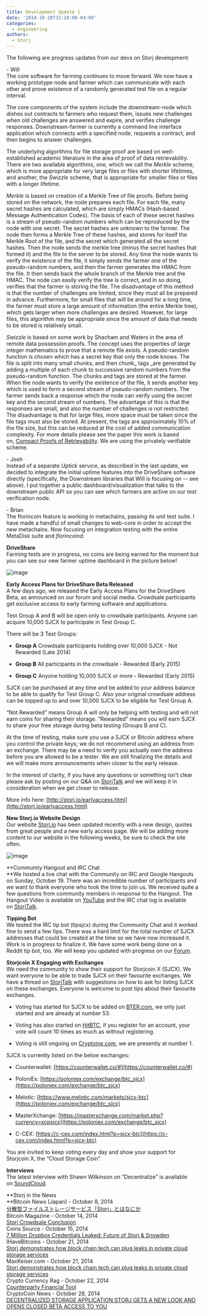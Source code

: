 ```yaml
---
title: Development Update 1
date: '2014-10-28T15:20:00-04:00'
categories:
  - engineering
authors:
  - Storj
---
```

The following are progress updates from our devs on Storj development:

<!--more-->

\- Will  
The core software for farming continues to move forward. We now have a working prototype node and farmer which can communicate with each other and prove existence of a randomly generated test file on a regular interval.

The core components of the system include the downstream-node which dishes out contracts to farmers who request them, issues new challenges when old challenges are answered and expire, and verifies challenge responses. Downstream-farmer is currently a command line interface application which connects with a specified node, requests a contract, and then begins to answer challenges.

The underlying algorithms for file storage proof are based on well-established academic literature in the area of proof of data retrievability. There are two available algorithms, one, which we call the _Merkle_ scheme, which is more appropriate for very large files or files with shorter lifetimes, and another, the _Swizzle_ scheme, that is appropriate for smaller files or files with a longer lifetime.

_Merkle_ is based on creation of a Merkle Tree of file proofs. Before being stored on the network, the node prepares each file. For each file, many secret hashes are calculated, which are simply HMACs (Hash-based Message Authentication Codes). The basis of each of these secret hashes is a stream of pseudo-random numbers which can be reproduced by the node with one secret. The secret hashes are unknown to the farmer. The node then forms a Merkle Tree of these hashes, and stores for itself the Merkle Root of the file, and the secret which generated all the secret hashes. Then the node sends the merkle tree (minus the secret hashes that formed it) and the file to the server to be stored. Any time the node wants to verify the existence of the file, it simply sends the farmer one of the pseudo-random numbers, and then the farmer generates the HMAC from the file. It then sends back the whole branch of the Merkle tree and the HMAC. The node can easily verify the tree is correct, and in so doing, verifies that the farmer is storing the file. The disadvantage of this method is that the number of challenges are limited, since they must all be prepared in advance. Furthermore, for small files that will be around for a long time, the farmer must store a large amount of information (the entire Merkle tree), which gets larger when more challenges are desired. However, for large files, this algorithm may be appropriate since the amount of data that needs to be stored is relatively small.

_Swizzle_ is based on some work by Shacham and Waters in the area of remote data possession proofs. The concept uses the properties of large integer mathematics to prove that a remote file exists. A pseudo-random function is chosen which has a secret key that only the node knows. The file is split into many small chunks, and then chunk_ tags _are generated by adding a multiple of each chunk to successive random numbers from the pseudo-random function. The chunks and tags are stored at the farmer. When the node wants to verify the existence of the file, it sends another key which is used to form a second stream of pseudo-random numbers. The farmer sends back a response which the node can verify using the secret key and the second stream of numbers. The advantage of this is that the responses are small, and also the number of challenges is not restricted. The disadvantage is that for large files, more space must be taken since the file tags must also be stored. At present, the tags are approximately 10% of the file size, but this can be reduced at the cost of added communication complexity. For more details please see the paper this work is based on, [Compact Proofs of Retrievability](https://cseweb.ucsd.edu/~hovav/dist/verstore.pdf). We are using the privately verifiable scheme.

\- Josh  
Instead of a separate Uptick service, as described in the last update, we decided to integrate the initial uptime features into the DriveShare software directly (specifically, the Downstream libraries that Will is focusing on -- see above). I put together a public dashboard/visualization that talks to the downstream public API so you can see which farmers are active on our test verification node.

\- Brian  
The florincoin feature is working in metachains, passing its unit test suite. I have made a handful of small changes to web-core in order to accept the new metachains. Now focusing on integration testing with the entire MetaDisk suite and _florincoind_.

**DriveShare**  
Farming tests are in progress, no coins are being earned for the moment but you can see our new farmer uptime dashboard in the picture below!

![image](/img/dcs.png)

**Early Access Plans for DriveShare Beta Released**  
A few days ago, we released the Early Access Plans for the DriveShare Beta, as announced on our forum and social media. Crowdsale participants get exclusive access to early farming software and applications.

Test Group A and B will be open only to crowdsale participants. Anyone can acquire 10,000 SJCX to participate in Test Group C.

There will be 3 Test Groups:

*   **Group A** Crowdsale participants holding over 10,000 SJCX - Not Rewarded (Late 2014)
    
*   **Group B** All participants in the crowdsale - Rewarded (Early 2015)
    
*   **Group C** Anyone holding 10,000 SJCX or more - Rewarded (Early 2015)
    

SJCX can be purchased at any time and be added to your address balance to be able to qualify for Test Group C. Also your original crowdsale address can be topped up to and over 10,000 SJCX to be eligible for Test Group A.

“Not Rewarded” means Group A will only be helping with testing and will not earn coins for sharing their storage. “Rewarded” means you will earn SJCX to share your free storage during beta testing (Groups B and C).

At the time of testing, make sure you use a SJCX or Bitcoin address where you control the private keys; we do not recommend using an address from an exchange. There may be a need to verify you actually own the address before you are allowed to be a tester. We are still finalizing the details and we will make more announcements when closer to the early release.

In the interest of clarity, if you have any questions or something isn't clear please ask by posting on our Q&A on [StorjTalk](https://storjtalk.org/index.php?topic=1907.0&utm_source=Storj+Newsletter&utm_campaign=c67622cf4b-Early_Access_Plans_Released_10_25_2014&utm_medium=email&utm_term=0_0b1509efa2-c67622cf4b-) and we will keep it in consideration when we get closer to release.

More info here: [http://storj.io/earlyaccess.html](http://storj.io/earlyaccess.html)

**New Storj.io Website Design**  
Our website [Storj.io](http://storj.io) has been updated recently with a new design, quotes from great people and a new early access page. We will be adding more content to our website in the following weeks, be sure to check the site often.

![image](/img/earth.png)

**Community Hangout and IRC Chat  
**We hosted a live chat with the Community on IRC and Google Hangouts on Sunday, October 19. There was an incredible number of participants and we want to thank everyone who took the time to join us. We received quite a few questions from community members in response to the Hangout. The Hangout Video is available on [YouTube](https://www.youtube.com/watch?v=YV31XYDmRkM) and the IRC chat log is available on [StorjTalk](https://storjtalk.org/index.php?topic=1889.0).

**Tipping Bot**  
We tested the IRC tip bot (tipsjcx) during the Community Chat and it worked fine to send a few tips. There was a hard limit for the total number of SJCX addresses that could be created at the time so we have now increased it. Work is in progress to finalize it. We have some work being done on a Reddit tip bot, too. We will keep you updated with progress on our [Forum](https://storjtalk.org/index.php?topic=1580.0).

**Storjcoin X Engaging with Exchanges**  
We need the community to show their support for Storjcoin X (SJCX). We want everyone to be able to trade SJCX on their favourite exchanges. We have a thread on [StorjTalk](https://storjtalk.org/index.php?topic=1891.0) with suggestions on how to ask for listing SJCX on these exchanges. Everyone is welcome to post tips about their favourite exchanges.

*   Voting has started for SJCX to be added on [BTER.com](https://bter.com/voting#SJCX), we only just started and are already at number 53.
    
*   Voting has also started on [HitBTC](https://hitbtc.com/vote), if you register for an account, your vote will count 10 times as much as without registering.
    
*   Voting is still ongoing on [Cryptoine.com](https://cryptoine.com/voting#SJCX), we are presently at number 1.
    

SJCX is currently listed on the below exchanges:

*   Counterwallet: [https://counterwallet.co/#](https://counterwallet.co/#)
    
*   PoloniEx: [https://poloniex.com/exchange/btc_sjcx](https://poloniex.com/exchange/btc_sjcx)
    
*   Melotic: [https://www.melotic.com/markets/sjcx-btc](https://poloniex.com/exchange/btc_sjcx)
    
*   MasterXchange: [https://masterxchange.com/market.php?currency=xcpsjcx](https://poloniex.com/exchange/btc_sjcx)
    
*   C-CEX: [https://c-cex.com/index.html?p=sjcx-btc](https://c-cex.com/index.html?p=sjcx-btc)
    

You are invited to keep voting every day and show your support for Storjcoin X, the “Cloud Storage Coin”.

**Interviews**  
The latest interview with Shawn Wilkinson on “Decentralize” is available on [SoundCloud](https://soundcloud.com/decentralyze/decentralize-episode-5-shawn-wilkinson).

**Storj in the News  
**Bitcoin News (Japan) - October 8, 2014  
[分散型ファイルストレージサービス「Storj」とはなにか  
](http://btcnews.jp/storj-the-decentralized-file-storage/)Bitcoin Magazine - October 14, 2014   
[Storj Crowdsale Conclusion  
](http://bitcoinmagazine.com/17308/storj-crowdsale-conclusion/)Coins Source - October 15, 2014  
[7 Million Dropbox Credentials Leaked: Future of Storj & Snowden  
](http://www.coinssource.com/7-million-dropbox-credentials-leaked-future-of-our-privacy-storj-edward-snowden/)IHaveBitcoins - October 21, 2014  
[Storj demonstrates how block chain tech can plug leaks in private cloud storage services  
](https://ihavebitcoins.com/2014/10/featured/storj-11661)MaxKeiser.com - October 21, 2014  
[Storj demonstrates how block chain tech can plug leaks in private cloud storage services  
](http://www.maxkeiser.com/2014/10/storj-demonstrates-how-block-chain-tech-is-more-secure/)Crypto Currency Rag - October 22, 2014  
[Counterparty Financial Tool  
](http://cryptocurrencyrag.com/counterparty-financial-tool/)CryptoCoin News - October 28, 2014  
[DECENTRALIZED STORAGE APPLICATION STORJ GETS A NEW LOOK AND OPENS CLOSED BETA ACCESS TO YOU](https://www.cryptocoinsnews.com/decentralized-storage-application-storj-gets-new-look-opens-closed-beta-access/)
